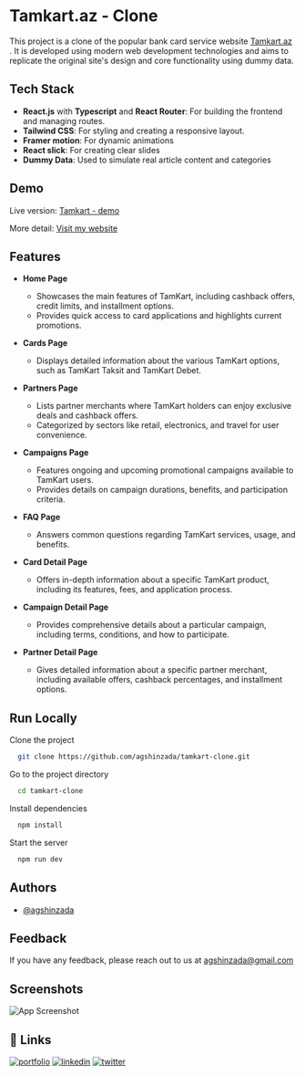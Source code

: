 
# Tamkart.az - Clone  


This project is a clone of the popular bank card service website [Tamkart.az ](https://tamkart.az). It is developed using modern web development technologies and aims to replicate the original site's design and core functionality using dummy data.

  


## Tech Stack

- **React.js** with **Typescript** and **React Router**: For building the frontend and managing routes.  
- **Tailwind CSS**: For styling and creating a responsive layout.
- **Framer motion**: For dynamic animations
- **React slick**: For creating clear slides  
- **Dummy Data**: Used to simulate real article content and categories


## Demo

Live version: [Tamkart - demo](https://tamkart-clone.vercel.app/)

More detail: [Visit my website](https://agshin.dev/projects/tamkart)


## Features

- **Home Page**
   - Showcases the main features of TamKart, including cashback offers, credit limits, and installment options.
   - Provides quick access to card applications and highlights current promotions.

- **Cards Page**
   - Displays detailed information about the various TamKart options, such as TamKart Taksit and TamKart Debet.

- **Partners Page**
   - Lists partner merchants where TamKart holders can enjoy exclusive deals and cashback offers.
   - Categorized by sectors like retail, electronics, and travel for user convenience.

- **Campaigns Page**
   - Features ongoing and upcoming promotional campaigns available to TamKart users.
   - Provides details on campaign durations, benefits, and participation criteria.

- **FAQ Page**
   - Answers common questions regarding TamKart services, usage, and benefits.

- **Card Detail Page**
   - Offers in-depth information about a specific TamKart product, including its features, fees, and application process.
 
- **Campaign Detail Page**
   - Provides comprehensive details about a particular campaign, including terms, conditions, and how to participate.
  
- **Partner Detail Page**
   - Gives detailed information about a specific partner merchant, including available offers, cashback percentages, and installment options.

## Run Locally

Clone the project

```bash
  git clone https://github.com/agshinzada/tamkart-clone.git
```

Go to the project directory

```bash
  cd tamkart-clone
```

Install dependencies

```bash
  npm install
```

Start the server

```bash
  npm run dev
```


## Authors

- [@agshinzada](https://www.github.com/agshinzada)


## Feedback

If you have any feedback, please reach out to us at agshinzada@gmail.com


## Screenshots

![App Screenshot](https://agshin.dev/images/tamkart-cover.webp)


## 🔗 Links
[![portfolio](https://img.shields.io/badge/my_portfolio-000?style=for-the-badge&logo=ko-fi&logoColor=white)](https://agshin.dev/)
[![linkedin](https://img.shields.io/badge/linkedin-0A66C2?style=for-the-badge&logo=linkedin&logoColor=white)](https://linkedin.com/in/agshinzada/)
[![twitter](https://img.shields.io/badge/Instagram-E4405F?style=for-the-badge&logo=instagram&logoColor=white)](https://instagram.com/agshin.dev)

